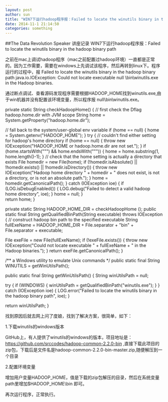 ```yaml
---
layout: post
author: sun
title: "WIN7下运行hadoop程序报：Failed to locate the winutils binary in the hadoop binary path"
date: 2014-11-1 21:14:50
categories: something
---
```


##The Data Revolution Speaker 讲座记录
WIN7下运行hadoop程序报：Failed to locate the winutils binary in the hadoop binary path

之前在mac上调试hadoop程序（mac之前配置过hadoop环境）一直都是正常的。因为工作需要，需要在windows上先调试该程序，然后再转到linux下。程序运行的过程中，报 Failed to locate the winutils binary in the hadoop binary path    java.io.IOException: Could not locate executable null \bin\winutils.exe in the Hadoop binaries.   

通过断点调试、查看源码发现程序需要根据HADOOP_HOME找到winutils.exe,由于win机器并没有配置该环境变量，所以程序报 null\bin\winutils.exe。

private static String checkHadoopHome() {
  // first check the Dflag hadoop.home.dir with JVM scope
  String home = System.getProperty("hadoop.home.dir");

  // fall back to the system/user-global env variable
  if (home == null) {
    home = System.getenv("HADOOP_HOME");
  }
  try {
     // couldn't find either setting for hadoop's home directory
     if (home == null) {
       throw new IOException("HADOOP_HOME or hadoop.home.dir are not set.");
     }
     if (home.startsWith("\"") && home.endsWith("\"")) {
       home = home.substring(1, home.length()-1);
     }
     // check that the home setting is actually a directory that exists
     File homedir = new File(home);
     if (!homedir.isAbsolute() || !homedir.exists() || !homedir.isDirectory()) {
       throw new IOException("Hadoop home directory " + homedir
         + " does not exist, is not a directory, or is not an absolute path.");
     }
     home = homedir.getCanonicalPath();
  } catch (IOException ioe) {
    if (LOG.isDebugEnabled()) {
      LOG.debug("Failed to detect a valid hadoop home directory", ioe);
    }
    home = null;
  }    
  return home;
}



private static String HADOOP_HOME_DIR = checkHadoopHome (); 
public static final String getQualifiedBinPath(String executable) 
throws IOException {
  // construct hadoop bin path to the specified executable
  String fullExeName = HADOOP_HOME_DIR + File.separator + "bin" 
    + File.separator + executable;

  File exeFile = new File(fullExeName);
  if (!exeFile.exists()) {
    throw new IOException("Could not locate executable " + fullExeName
      + " in the Hadoop binaries.");
  }
  return exeFile.getCanonicalPath();
}

/** a Windows utility to emulate Unix commands */
public static final String WINUTILS = getWinUtilsPath();

public static final String getWinUtilsPath() {
  String winUtilsPath = null;

  try {
    if (WINDOWS) {
      winUtilsPath = getQualifiedBinPath("winutils.exe");
    }
  } catch (IOException ioe) {
     LOG.error("Failed to locate the winutils binary in the hadoop binary path",
       ioe);
  }

  return winUtilsPath;
}


找到原因后就去网上问了度娘，找到了解决方案，很简单，如下：

1.下载winutils的windows版本

GitHub上，有人提供了winutils的windows的版本，项目地址是： https://github.com/srccodes/hadoop-common-2.2.0-bin ,直接下载此项目的zip包，下载后是文件名是hadoop-common-2.2.0-bin-master.zip,随便解压到一个目录 

2.配置环境变量

增加用户变量HADOOP_HOME，值是下载的zip包解压的目录，然后在系统变量path里增加$HADOOP_HOME\bin 即可。

再次运行程序，正常执行。

